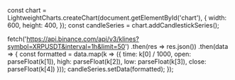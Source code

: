 const chart = LightweightCharts.createChart(document.getElementById('chart'), {
  width: 600,
  height: 400,
});
const candleSeries = chart.addCandlestickSeries();

fetch('https://api.binance.com/api/v3/klines?symbol=XRPUSDT&interval=1h&limit=50')
  .then(res => res.json())
  .then(data => {
    const formatted = data.map(k => ({
      time: k[0] / 1000,
      open: parseFloat(k[1]),
      high: parseFloat(k[2]),
      low: parseFloat(k[3]),
      close: parseFloat(k[4])
    }));
    candleSeries.setData(formatted);
});
